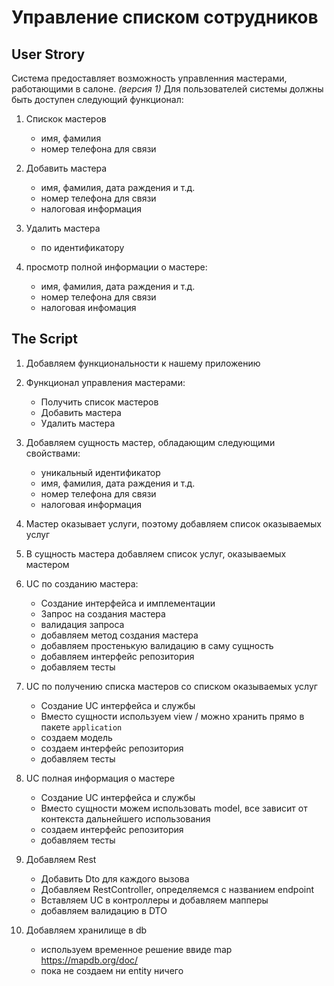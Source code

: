 
# Управление списком сотрудников 

## User Strory

Система предоставляет возможность управленния мастерами, работающими в салоне. 
*(версия 1)*
Для пользователей системы должны быть доступен следующий функционал:

1. Спискок мастеров
    - имя, фамилия
    - номер телефона для связи

2. Добавить мастера
    - имя, фамилия, дата раждения и т.д.
    - номер телефона для связи
    - налоговая информация

3. Удалить мастера
    - по идентификатору

4. просмотр полной информации о мастере:
    - имя, фамилия, дата раждения и т.д.
    - номер телефона для связи
    - налоговая инфомация


## The Script

1. Добавляем функциональности к нашему приложению

2. Функционал управления мастерами:    
    - Получить список мастеров
    - Добавить мастера
    - Удалить мастера

3. Добавляем сущность мастер, обладающим следующими свойствами:    
    - уникальный идентификатор
    - имя, фамилия, дата раждения и т.д.
    - номер телефона для связи
    - налоговая информация

4. Мастер оказывает услуги, поэтому добавляем список оказываемых услуг

5. В сущность мастера добавляем список услуг, оказываемых мастером

6. UC по созданию мастера:
    - Создание интерфейса и имплементации
    - Запрос на создания мастера
    - валидация запроса
    - добавляем метод создания мастера
    - добавляем простенькую валидацию в саму сущность
    - добавляем интерфейс репозитория
    - добавляем тесты

7. UC по получению списка мастеров со списком оказываемых услуг
    - Создание UC интерфейса и службы
    - Вместо сущности используем view / можно хранить прямо в пакете `application`
    - создаем модель
    - создаем интерфейс репозитория
    - добавляем тесты

8. UC полная информация о мастере
    - Создание UC интерфейса и службы
    - Вместо сущности можем использовать model, все зависит от контекста дальнейшего использования
    - создаем интерфейс репозитория
    - добавляем тесты

9. Добавляем Rest 
    - Добавить Dto для каждого вызова
    - Добавляем RestController, определяемся с названием endpoint
    - Вставляем UC в контроллеры и добавляем мапперы
    - добавляем валидацию в DTO 

10. Добавляем хранилище в db
    - используем временное решение ввиде map https://mapdb.org/doc/
    - пока не создаем ни entity ничего